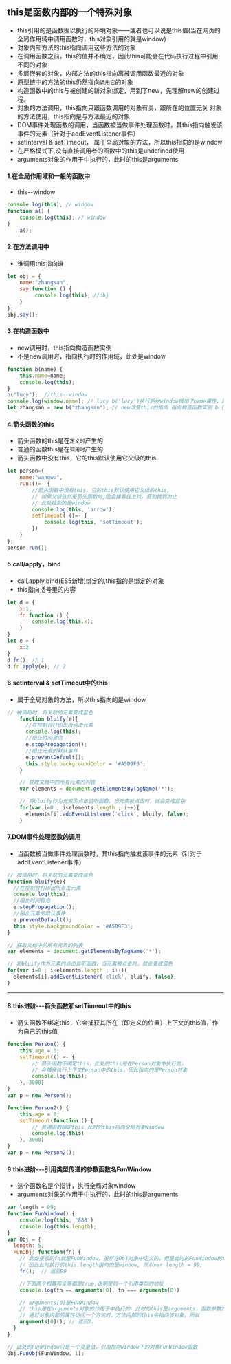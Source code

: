 ## this是函数内部的一个特殊对象

- this引用的是函数据以执行的环境对象——或者也可以说是this值(当在网页的全局作用域中调用函数时，this对象引用的就是window)
- 对象内部方法的this指向调用这些方法的对象
- 在调用函数之前，this的值并不确定，因此this可能会在代码执行过程中引用不同的对象
- 多层嵌套的对象，内部方法的this指向离被调用函数最近的对象
- 原型链中的方法的this仍然指向`调用它`的对象
- 构造函数中的this与被创建的新对象绑定，用到了new，先理解new的创建过程。
- 对象的方法调用，this指向只跟函数调用的对象有关，跟所在的位置无关 对象的方法使用，this指向是与方法最近的对象
- DOM事件处理函数的调用，当函数被当做事件处理函数时，其this指向触发该事件的元素（针对于addEventListener事件）
- setInterval & setTimeout， 属于全局对象的方法，所以this指向的是window
- 在严格模式下,没有直接调用者的函数中的this是undefined使用
- arguments对象的作用于中执行的，此时的this是arguments

#### 1.在全局作用域和一般的函数中
- this--window
```javascript
console.log(this); // window
function a() {
    console.log(this); // window
}
    a();
```

#### 2.在方法调用中
- 谁调用this指向谁
```javascript
let obj = {
    name:"zhangsan",
    say:function () {
         console.log(this); //obj
    }
};
obj.say();
```
#### 3.在构造函数中
- new调用时，this指向构造函数实例
- 不是new调用时，指向执行时的作用域，此处是window
```javascript
function b(name) {
    this.name=name;
    console.log(this);
}
b("lucy");  //this--window
console.log(window.name); // lucy b('lucy')执行后给window增加了name属性，属性值是lucy
let zhangsan = new b("zhangsan"); // new改变this的指向 指向构造函数实例 b {name: "zhangsan"}
```

#### 4.箭头函数的this
- 箭头函数的this是在`定义时`产生的
- 普通的函数this是在`调用时`产生的
- 箭头函数中没有this，它的this默认使用它父级的this
```javascript
let person={
    name:"wangwu",
    run:()=- {
        //箭头函数中没有this，它的this默认使用它父级的this,
        // 如果父级依然是箭头函数时,他会接着往上找，直到找到为止
        // 此处找到的是window
        console.log(this, 'arrow');
        setTimeout( ()=- {
            console.log(this, 'setTimeout');
        })
    }
};
person.run();
```

#### 5.call/apply，bind
- call,apply,bind(ES5新增)绑定的,this指的是绑定的对象
- this指向括号里的内容
```javascript
let d = {
    x:1,
    fn:function () {
        console.log(this.x);
    }
}
let e = {
    x:2
}
d.fn(); // 1
d.fn.apply(e); // 2
```

#### 6.setInterval & setTimeout中的this
- 属于全局对象的方法，所以this指向的是window
```javascript
// 被调用时，将关联的元素变成蓝色
    function bluify(e){
      //在控制台打印出所点击元素
      console.log(this);
      //阻止时间冒泡
      e.stopPropagation();
      //阻止元素的默认事件
      e.preventDefault();
      this.style.backgroundColor = '#A5D9F3';
    }

    // 获取文档中的所有元素的列表
    var elements = document.getElementsByTagName('*');

    // 将bluify作为元素的点击监听函数，当元素被点击时，就会变成蓝色
    for(var i=0 ; i<elements.length ; i++){
      elements[i].addEventListener('click', bluify, false);
    }
```

#### 7.DOM事件处理函数的调用
- 当函数被当做事件处理函数时，其this指向触发该事件的元素（针对于addEventListener事件）
```javascript
// 被调用时，将关联的元素变成蓝色
function bluify(e){
  //在控制台打印出所点击元素
  console.log(this);
  //阻止时间冒泡
  e.stopPropagation();
  //阻止元素的默认事件
  e.preventDefault();
  this.style.backgroundColor = '#A5D9F3';
}

// 获取文档中的所有元素的列表
var elements = document.getElementsByTagName('*');

// 将bluify作为元素的点击监听函数，当元素被点击时，就会变成蓝色
for(var i=0 ; i<elements.length ; i++){
  elements[i].addEventListener('click', bluify, false);
}
```

------

#### 8.this进阶---箭头函数和setTimeout中的this
- 箭头函数不绑定this，它会捕获其所在（即定义的位置）上下文的this值，作为自己的this值
```javascript
function Person() {
    this.age = 0;
    setTimeout(() =- {
        // 箭头函数不绑定this，此处的this是在Person对象中执行的，
        // 会捕获执行上下文Person中的this，因此指向的是Person对象
        console.log(this);
    }, 3000)
}
var p = new Person();

function Person2() {
    this.age = 0;
    setTimeout(function () {
        // 普通函数绑定this,此时的this指向全局对象Window
        console.log(this)
    }, 3000)
}
var p = new Person2();
```
#### 9.this进阶---引用类型传递的参数函数名FunWindow
- 这个函数名是个指针，执行全局对象window
- arguments对象的作用于中执行的，此时的this是arguments
```javascript
var length = 99;
function FunWindow() {
    console.log(this, '888')
    console.log(this.length);
}
var Obj = {
  length: 5,
  FunObj: function(fn) {
    // 此处接收的fn就是FunWindow，虽然在Obj对象中定义的，但是此时的FunWindow的this早已和window绑定了，
    // 因此此时执行的this.length指向的是window, 所以var length = 99;
    fn();  // 返回99

    //下面两个相等和全等都是true,说明是同一个引用类型的地址
    console.log(fn == arguments[0], fn === arguments[0])

    // arguments[0]是FunWindow
    // this是在arguments对象的作用于中执行的，此时的this是arguments，函数参数2个，长度是2
    // 通过对象内部的属性访问一个方法时，方法内部的this会指向该对象。所以
    arguments[0](); // 返回2，
  }
};

// 此处的FunWindow只是一个变量值，引用指向window下的对象FunWindow函数
Obj.FunObj(FunWindow, 1);
```
